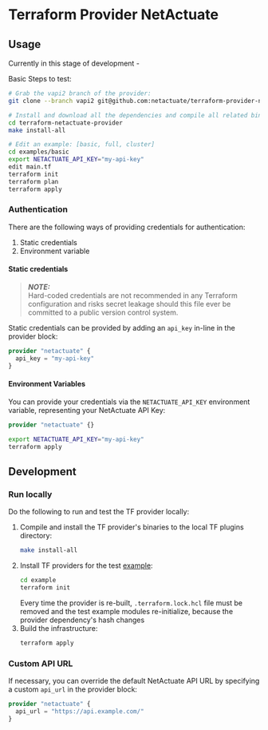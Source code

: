 # Terraform Provider NetActuate

## Usage
Currently in this stage of development -

Basic Steps to test:
```bash
# Grab the vapi2 branch of the provider:
git clone --branch vapi2 git@github.com:netactuate/terraform-provider-netactuate.git

# Install and download all the dependencies and compile all related binaries
cd terraform-netactuate-provider
make install-all

# Edit an example: [basic, full, cluster]
cd examples/basic
export NETACTUATE_API_KEY="my-api-key"
edit main.tf
terraform init
terraform plan
terraform apply
```

### Authentication
There are the following ways of providing credentials for authentication:
1. Static credentials
2. Environment variable

#### Static credentials
> **_NOTE:_** \
> Hard-coded credentials are not recommended in any Terraform configuration and risks secret leakage should this file
> ever be committed to a public version control system.

Static credentials can be provided by adding an `api_key` in-line in the provider block:
```terraform
provider "netactuate" {
  api_key = "my-api-key"
}
```

#### Environment Variables
You can provide your credentials via the `NETACTUATE_API_KEY` environment variable, representing your NetActuate API Key:
```terraform
provider "netactuate" {}
```
```bash
export NETACTUATE_API_KEY="my-api-key"
terraform apply
```

## Development

### Run locally
Do the following to run and test the TF provider locally:
1. Compile and install the TF provider's binaries to the local TF plugins directory:
    ```bash
    make install-all
    ```
2. Install TF providers for the test [example](examples/basic,full,cluster):
    ```bash
    cd example
    terraform init
    ```
   Every time the provider is re-built, `.terraform.lock.hcl` file must be removed and the
   test example modules re-initialize, because the provider dependency's hash changes
3. Build the infrastructure:
    ```bash
    terraform apply
    ```

### Custom API URL
If necessary, you can override the default NetActuate API URL by specifying a custom `api_url` in the provider block:
```terraform
provider "netactuate" {
  api_url = "https://api.example.com/"
}
```
